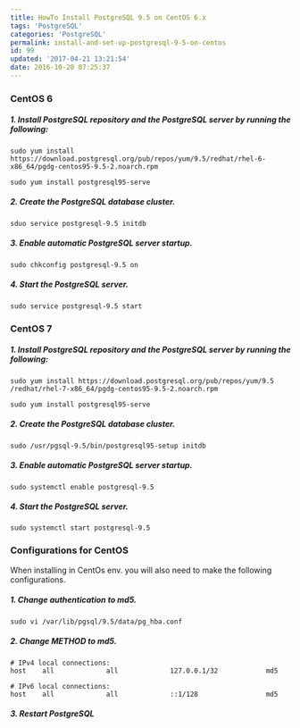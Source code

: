```yaml
---
title: HowTo Install PostgreSQL 9.5 on CentOS 6.x
tags: 'PostgreSQL'
categories: 'PostgreSQL'
permalink: install-and-set-up-postgresql-9-5-on-centos
id: 99
updated: '2017-04-21 13:21:54'
date: 2016-10-20 07:25:37
---
```


### CentOS 6


##### 1. Install PostgreSQL repository and the PostgreSQL server by running the following:
```
sudo yum install https://download.postgresql.org/pub/repos/yum/9.5/redhat/rhel-6-x86_64/pgdg-centos95-9.5-2.noarch.rpm

sudo yum install postgresql95-serve
```

##### 2. Create the PostgreSQL database cluster.
```
sduo service postgresql-9.5 initdb
```

##### 3. Enable automatic PostgreSQL server startup.
```
sudo chkconfig postgresql-9.5 on
```

##### 4. Start the PostgreSQL server.
```
sudo service postgresql-9.5 start
```

### CentOS 7


##### 1. Install PostgreSQL repository and the PostgreSQL server by running the following:
```
sudo yum install https://download.postgresql.org/pub/repos/yum/9.5 /redhat/rhel-7-x86_64/pgdg-centos95-9.5-2.noarch.rpm

sudo yum install postgresql95-serve
```

##### 2. Create the PostgreSQL database cluster.
```
sudo /usr/pgsql-9.5/bin/postgresql95-setup initdb
```

##### 3. Enable automatic PostgreSQL server startup.
```
sudo systemctl enable postgresql-9.5
```

##### 4. Start the PostgreSQL server.
```
sudo systemctl start postgresql-9.5
```

### Configurations for CentOS
When installing in CentOs env. you will also need to make the following configurations.

##### 1. Change authentication to md5.
```
sudo vi /var/lib/pgsql/9.5/data/pg_hba.conf
```

##### 2. Change METHOD to md5.
```
# IPv4 local connections:
host    all             all             127.0.0.1/32            md5

# IPv6 local connections:
host    all             all             ::1/128                 md5
```

##### 3. Restart PostgreSQL
